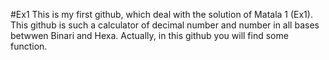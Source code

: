 #Ex1
This is my first github, which deal with the solution of Matala 1 (Ex1).
This github is such a calculator of decimal number and number in all bases betwwen Binari and Hexa.
Actually, in this github you will find some function.
